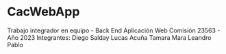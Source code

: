 # CacWebApp
Trabajo integrador en equipo - Back End Aplicación Web
Comisión 23563 - Año 2023
Integrantes:
Diego Salday
Lucas Acuña
Tamara
Mara
Leandro
Pablo

